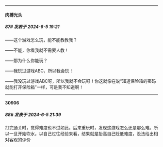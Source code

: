 ﻿
*****

####  肉搏光头  
##### 87#       发表于 2024-6-5 19:21

——这个游戏怎么玩，能不能教教我？

——不能，你看我就不需要人教！

——那为什么你能玩？

——我玩过游戏ABC，所以我会玩！

——我没玩过游戏ABC呀，所以我就不会玩呀！你这就像在说“知道保险箱的密码就能打开保险箱”一样，可是我不知道啊！


*****

####  30906  
##### 88#       发表于 2024-6-5 21:39

打完通关时，觉得难度也不过如此。后来重玩时，发现这游戏怎么还是那么难。所以一旦开始吹水，以自己过往经验来看，结果就是抬高自己贬低难度，没法给出相对客观的评价

